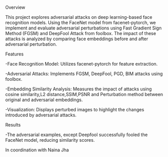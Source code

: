 Overview

This project explores adversarial attacks on deep learning-based face recognition models. Using the FaceNet model from facenet-pytorch, we implement and evaluate adversarial perturbations using Fast Gradient Sign Method (FGSM) and DeepFool Attack from foolbox. The impact of these attacks is analyzed by comparing face embeddings before and after adversarial perturbation.

Features

-Face Recognition Model: Utilizes facenet-pytorch for feature extraction.

-Adversarial Attacks: Implements FGSM, DeepFool, PGD, BIM attacks using foolbox.

-Embedding Similarity Analysis: Measures the impact of attacks using cosine similarity,L2 distance,SSIM,PSNR and Perturbation method between original and adversarial embeddings.

-Visualization: Displays perturbed images to highlight the changes introduced by adversarial attacks.

Results

-The adversarial examples, except Deepfool successfully fooled the FaceNet model, reducing similarity scores.

In coordination with Naina Jha
